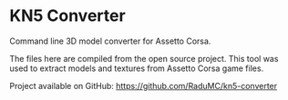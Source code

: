 # KN5 Converter

Command line 3D model converter for Assetto Corsa.

The files here are compiled from the open source project.
This tool was used to extract models and textures from Assetto Corsa game files. 

Project available on GitHub:
https://github.com/RaduMC/kn5-converter